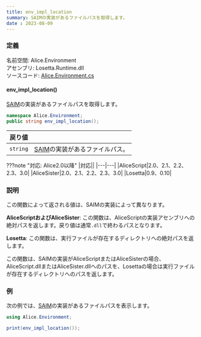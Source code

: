 ```yaml
---
title: env_impl_location
summary: SAIMの実装があるファイルパスを取得します。
date : 2023-08-09
---
```

### 定義
名前空間: Alice.Environment<br/>
アセンブリ: Losetta.Runtime.dll<br/>
ソースコード: [Alice.Environment.cs](https://github.com/WSOFT-Project/Losetta/blob/master/Losetta.Runtime/Alice.Environment.cs)

#### env_impl_location()

[SAIM](../../../general/saim.md)の実装があるファイルパスを取得します。

```cs title="AliceScript"
namespace Alice.Environment;
public string env_impl_location();
```

|戻り値| |
|-|-|
|`string`|[SAIM](../../../general/saim.md)の実装があるファイルパス。|

???note "対応: Alice2.0以降"
    |対応||
    |---|---|
    |AliceScript|2.0、2.1、2.2、2.3、3.0|
    |AliceSister|2.0、2.1、2.2、2.3、3.0|
    |Losetta|0.9、0.10|

### 説明
この関数によって返される値は、SAIMの実装によって異なります。

**AliceScriptおよびAliceSister**: この関数は、AliceScriptの実装アセンブリへの絶対パスを返します。戻り値は通常`.dll`で終わるパスとなります。

**Losetta**: この関数は、実行ファイルが存在するディレクトリへの絶対パスを返します。

この関数は、SAIMの実装がAliceScriptまたはAliceSisterの場合、AliceScript.dllまたはAliceSister.dllへのパスを、Losettaの場合は実行ファイルが存在するディレクトリへのパスを返します。

### 例
次の例では、[SAIM](../../../general/saim.md)の実装があるファイルパスを表示します。

```cs title="AliceScript"
using Alice.Environment;

print(env_impl_location());
```
